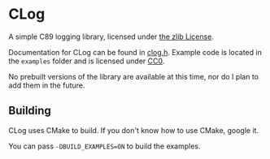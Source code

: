 CLog
=====

A simple C89 logging library, licensed under [the zlib License](LICENSE).

Documentation for CLog can be found in [clog.h](include/clog/clog.h). Example
code is located in the `examples` folder and is licensed under
[CC0](examples/LICENSE).

No prebuilt versions of the library are available at this time, nor do I plan
to add them in the future.

Building
---------

CLog uses CMake to build. If you don't know how to use CMake, google it.

You can pass `-DBUILD_EXAMPLES=ON` to build the examples.